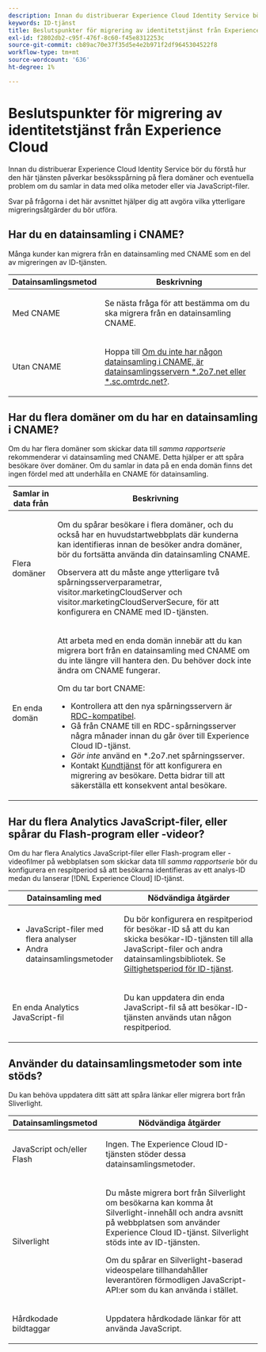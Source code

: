 ```yaml
---
description: Innan du distribuerar Experience Cloud Identity Service bör du förstå hur den här tjänsten påverkar besöksspårning på flera domäner och eventuella problem om du samlar in data med olika metoder eller via JavaScript-filer.
keywords: ID-tjänst
title: Beslutspunkter för migrering av identitetstjänst från Experience Cloud
exl-id: f2802db2-c95f-476f-8c60-f45e8312253c
source-git-commit: cb89ac70e37f35d5e4e2b971f2df9645304522f8
workflow-type: tm+mt
source-wordcount: '636'
ht-degree: 1%

---
```


# Beslutspunkter för migrering av identitetstjänst från Experience Cloud

Innan du distribuerar Experience Cloud Identity Service bör du förstå hur den här tjänsten påverkar besöksspårning på flera domäner och eventuella problem om du samlar in data med olika metoder eller via JavaScript-filer.

Svar på frågorna i det här avsnittet hjälper dig att avgöra vilka ytterligare migreringsåtgärder du bör utföra.

## Har du en datainsamling i CNAME?

Många kunder kan migrera från en datainsamling med CNAME som en del av migreringen av ID-tjänsten.

<table id="table_13F7C1E3D64D4F86B0149C9D3B54AADD"> 
 <thead> 
  <tr> 
   <th colname="col1" class="entry"> Datainsamlingsmetod </th> 
   <th colname="col2" class="entry"> Beskrivning </th> 
  </tr> 
 </thead>
 <tbody> 
  <tr> 
   <td colname="col1"> <p>Med CNAME </p> </td> 
   <td colname="col2"> <p>Se nästa fråga för att bestämma om du ska migrera från en datainsamling CNAME. </p> </td> 
  </tr> 
  <tr> 
   <td colname="col1"> <p>Utan CNAME </p> </td> 
   <td colname="col2"> <p>Hoppa till <a href="../../reference/analytics-reference/migration-decisions.md#section-34dabde7780e4a339f134c0ca7768961" format="dita" scope="local"> Om du inte har någon datainsamling i CNAME, är datainsamlingsservern *.2o7.net eller *.sc.omtrdc.net?</a>. </p> </td> 
  </tr> 
 </tbody> 
</table>

## Har du flera domäner om du har en datainsamling i CNAME?

Om du har flera domäner som skickar data till *samma rapportserie* rekommenderar vi datainsamling med CNAME. Detta hjälper er att spåra besökare över domäner. Om du samlar in data på en enda domän finns det ingen fördel med att underhålla en CNAME för datainsamling.

<table id="table_D132BCA243E54657AEC930559343FDD3"> 
 <thead> 
  <tr> 
   <th colname="col1" class="entry"> Samlar in data från </th> 
   <th colname="col2" class="entry"> Beskrivning </th> 
  </tr> 
 </thead>
 <tbody> 
  <tr> 
   <td colname="col1"> <p>Flera domäner </p> </td> 
   <td colname="col2"> <p>Om du spårar besökare i flera domäner, och du också har en huvudstartwebbplats där kunderna kan identifieras innan de besöker andra domäner, bör du fortsätta använda din datainsamling CNAME. <!--See <a href="../../reference/analytics-reference/cname.md#concept-4df91f8a30ad4ec7a01eb943d579cc9d" format="dita" scope="local"> Data Collection CNAMES and Cross Domain Tracking</a> for a detailed explanation.--> </p> <p>Observera att du måste ange ytterligare två spårningsserverparametrar, <span class="codeph"> visitor.marketingCloudServer</span> och <span class="codeph"> visitor.marketingCloudServerSecure</span>, för att konfigurera en CNAME med ID-tjänsten. </p> </td> 
  </tr> 
  <tr> 
   <td colname="col1"> <p>En enda domän </p> </td> 
   <td colname="col2"> <p>Att arbeta med en enda domän innebär att du kan migrera bort från en datainsamling med CNAME om du inte längre vill hantera den. Du behöver dock inte ändra om CNAME fungerar. </p> <p>Om du tar bort CNAME: </p> 
    <ul id="ul_12CDECEFC7BB41A18895B507CAA42315"> 
     <li id="li_32E2CD3E58454E20A642BADE507AE86E">Kontrollera att den nya spårningsservern är <a href="https://experienceleague.adobe.com/docs/analytics/technotes/rdc/regional-data-collection.html" format="https" scope="external"> RDC-kompatibel</a>. </li> 
     <li id="li_865BB6DAA3594EBBAB688E73C8343762">Gå från CNAME till en RDC-spårningsserver några månader innan du går över till <span class="keyword"> Experience Cloud</span> ID-tjänst. </li> 
     <li id="li_284A015177554C848C8648DC5BBAA365"> <i>Gör inte</i> använd en <span class="codeph"> *.2o7.net</span> spårningsserver. </li> 
     <li id="li_B1ABF03DC46C42059F61542CDE0FE5A1">Kontakt <a href="https://helpx.adobe.com/marketing-cloud/contact-support.html" format="https" scope="external"> Kundtjänst</a> för att konfigurera en migrering av besökare. Detta bidrar till att säkerställa ett konsekvent antal besökare. </li> 
    </ul> </td> 
  </tr> 
 </tbody> 
</table>

## Har du flera Analytics JavaScript-filer, eller spårar du Flash-program eller -videor?

Om du har flera Analytics JavaScript-filer eller Flash-program eller -videofilmer på webbplatsen som skickar data till *samma rapportserie* bör du konfigurera en respitperiod så att besökarna identifieras av ett analys-ID medan du lanserar [!DNL Experience Cloud] ID-tjänst.

<table id="table_8A4EA063AF4345B69BC98537E2E702BA"> 
 <thead> 
  <tr> 
   <th colname="col1" class="entry"> Datainsamling med </th> 
   <th colname="col2" class="entry"> Nödvändiga åtgärder </th> 
  </tr> 
 </thead>
 <tbody> 
  <tr> 
   <td colname="col1"> 
    <ul id="ul_910DD99E074E49C6907F86426EFA5BF2"> 
     <li id="li_4366CC8EB7A54A959568E3761ABBBF23">JavaScript-filer med flera analyser </li> 
     <li id="li_B8A8132019EA48088E4F37E36F153D76">Andra datainsamlingsmetoder </li> 
    </ul> </td> 
   <td colname="col2"> <p>Du bör konfigurera en respitperiod för besökar-ID så att du kan skicka besökar-ID-tjänsten till alla JavaScript-filer och andra datainsamlingsbibliotek. Se <a href="../../reference/analytics-reference/grace-period.md" format="dita" scope="local"> Giltighetsperiod för ID-tjänst</a>. </p> </td> 
  </tr> 
  <tr> 
   <td colname="col1"> <p>En enda Analytics JavaScript-fil </p> </td> 
   <td colname="col2"> <p>Du kan uppdatera din enda JavaScript-fil så att besökar-ID-tjänsten används utan någon respitperiod. </p> </td> 
  </tr> 
 </tbody> 
</table>

## Använder du datainsamlingsmetoder som inte stöds?

Du kan behöva uppdatera ditt sätt att spåra länkar eller migrera bort från Sliverlight.

<table id="table_A72AEB92F48345DD83F136B9989F4EF9"> 
 <thead> 
  <tr> 
   <th colname="col1" class="entry"> Datainsamlingsmetod </th> 
   <th colname="col2" class="entry"> Nödvändiga åtgärder </th> 
  </tr> 
 </thead>
 <tbody> 
  <tr> 
   <td colname="col1"> <p>JavaScript och/eller Flash </p> </td> 
   <td colname="col2"> <p>Ingen. The <span class="keyword"> Experience Cloud</span> ID-tjänsten stöder dessa datainsamlingsmetoder. </p> </td> 
  </tr> 
  <tr> 
   <td colname="col1"> <p>Silverlight </p> </td> 
   <td colname="col2"> <p>Du måste migrera bort från Silverlight om besökarna kan komma åt Silverlight-innehåll och andra avsnitt på webbplatsen som använder <span class="keyword"> Experience Cloud</span> ID-tjänst. Silverlight stöds inte av ID-tjänsten. </p> <p> Om du spårar en Silverlight-baserad videospelare tillhandahåller leverantören förmodligen JavaScript-API:er som du kan använda i stället. </p> </td> 
  </tr> 
  <tr> 
   <td colname="col1"> <p>Hårdkodade bildtaggar </p> </td> 
   <td colname="col2"> <p>Uppdatera hårdkodade länkar för att använda JavaScript. </p> </td> 
  </tr> 
 </tbody> 
</table>
